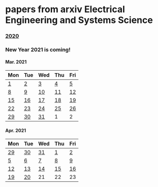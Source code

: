 # papers from arxiv Electrical Engineering and Systems Science

### [2020](2020.md)

### New Year 2021 is coming!



#### Mar. 2021
| Mon                           | Tue                           | Wed                           | Thu                           | Fri                           |
| ----------------------------- | ----------------------------- | ----------------------------- | ----------------------------- | ----------------------------- |
[1](2021/202103/20210301.md)  | [2](2021/202103/20210302.md)   | [3](2021/202103/20210303.md)   | [4](2021/202103/20210304.md) | [5](2021/202103/20210305.md) |
[8](2021/202103/20210308.md)  | [9](2021/202103/20210309.md)   | [10](2021/202103/20210310.md)  | [11](2021/202103/20210311.md) | [12](2021/202103/20210312.md) |
[15](2021/202103/20210315.md) | [16](2021/202103/20210316.md)  | [17](2021/202103/20210317.md)  | [18](2021/202103/20210318.md) | [19](2021/202103/20210319.md) |
[22](2021/202103/20210322.md) | [23](2021/202103/20210323.md)  | [24](2021/202103/20210324.md)  | [25](2021/202103/20210325.md)  | [26](2021/202103/20210326.md) |
[29](2021/202103/20210329.md) | [30](2021/202103/20210330.md)  | [31](2021/202103/20210331.md) | 1 | 2

#### Apr. 2021
| Mon                           | Tue                           | Wed                           | Thu                           | Fri                           |
| ----------------------------- | ----------------------------- | ----------------------------- | ----------------------------- | ----------------------------- |
[29](2021/202103/20210329.md) | [30](2021/202103/20210330.md)   | [31](2021/202103/20210331.md) | [1](2021/202104/20210401.md) | [2](2021/202104/20210402.md) | 
[5](2021/202104/20210405.md)  | [6](2021/202104/20210406.md)    | [7](2021/202104/20210407.md)  | [8](2021/202104/20210408.md) | [9](2021/202104/20210409.md) |
[12](2021/202104/20210412.md) | [13](2021/202104/20210413.md)   | [14](2021/202104/20210414.md) | [15](2021/202104/20210415.md)| [16](2021/202104/20210416.md)|
[19](2021/202104/20210419.md) | [20](2021/202104/20210420.md)   | 21 |  22 | 23 |